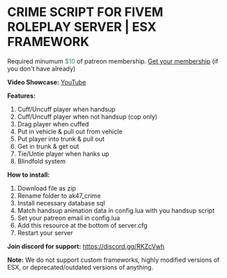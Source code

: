 <h1 class="title style-scope ytd-video-primary-info-renderer">CRIME SCRIPT FOR FIVEM ROLEPLAY SERVER | ESX FRAMEWORK</h1>
<p>Required minumum <span style="color: #339966;">$10</span> of patreon membership. <a href="https://patreon.com/menanak47" target="_blank">Get your membership</a> (if you don't have already)</p>
<p><strong>Video Showcase:</strong> <a href="https://youtu.be/-v1-0nHFK_Q" target="_blank">YouTube</a></p>
<p><strong>Features: </strong></p>
<ol>
<li>Cuff/Uncuff player when handsup</li>
<li>Cuff/Uncuff player when not handsup (cop only)</li>
<li>Drag player when cuffed</li>
<li>Put in vehicle &amp; pull out from vehicle</li>
<li>Put player into trunk &amp; pull out</li>
<li>Get in trunk &amp; get out</li>
<li>Tie/Untie player when hanks up</li>
<li>Blindfold system</li>
</ol>
<p><strong>How to install:</strong></p>
<ol>
<li>Download file as zip</li>
<li>Rename folder to ak47_crime</li>
<li>Install necessary database sql</li>
<li>Match handsup animation data in config.lua with you handsup script</li>
<li>Set your patreon email in config.lua</li>
<li>Add this resource at the bottom of server.cfg</li>
<li>Restart your server</li>
</ol>
<p><strong>Join discord for support:</strong> <a href="https://discord.gg/RKZcVwh">https://discord.gg/RKZcVwh</a></p>
<p><strong>Note:</strong> We do not support custom frameworks, highly modified versions of ESX, or deprecated/outdated versions of anything.</p>
